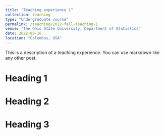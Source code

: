```yaml
---
title: "Teaching experience 1"
collection: teaching
type: "Undergraduate course"
permalink: /teaching/2022-fall-teaching-1
venue: "The Ohio State University, Department of Statistics"
date: 2022-08-16
location: "Columbus, USA"
---
```


This is a description of a teaching experience. You can use markdown like any other post.

Heading 1
======

Heading 2
======

Heading 3
======
